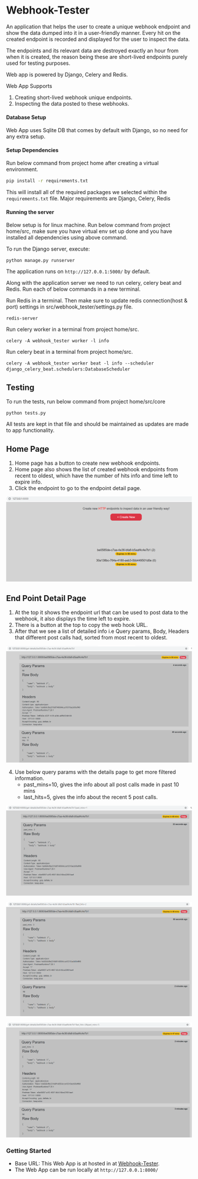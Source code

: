 # Webhook-Tester

An application that helps the user to create a unique webhook endpoint and show the data dumped into it in a user-friendly manner. Every hit on the created endpoint is recorded and displayed for the user to inspect the data.

The endpoints and its relevant data are destroyed exactly an hour from when it is created, the reason being these are short-lived endpoints purely used for testing purposes.

Web app is powered by Django, Celery and Redis.

Web App Supports
1. Creating short-lived webhook unique endpoints.
2. Inspecting the data posted to these webhooks.



#### Database Setup
Web App uses Sqlite DB that comes by default with Django, so no need for any extra setup.

#### Setup Dependencies

Run below command from project home after creating a virtual environment.

```bash
pip install -r requirements.txt
```

This will install all of the required packages we selected within the `requirements.txt` file.
Major requirements are Django, Celery, Redis

#### Running the server

Below setup is for linux machine. Run below command from project home/src, make sure you have virtual env set up done and you have installed all dependencies using above command.

To run the Django server, execute:

```
python manage.py runserver
```

The application runs on `http://127.0.0.1:5000/` by default.

Along with the application server we need to run celery, celery beat and Redis. Run each of below commands in a new terminal.

Run Redis in a terminal. Then make sure to update redis connection(host & port) settings in src/webhook_tester/settings.py file.

```
redis-server
```


Run celery worker in a terminal from project home/src.

```
celery -A webhook_tester worker -l info
```


Run celery beat in a terminal from project home/src.

```
celery -A webhook_tester worker beat -l info --scheduler django_celery_beat.schedulers:DatabaseScheduler
```


## Testing
To run the tests, run below command from project home/src/core

```
python tests.py
```

All tests are kept in that file and should be maintained as updates are made to app functionality.


## Home Page

1. Home page has a button to create new webhook endpoints.
2. Home page also shows the list of created webhook endpoints from recent to oldest, which have the number of hits info and time left to expire info.
3. Click the endpoint to go to the endpoint detail page. 

![home_page](https://github.com/cnulenka/Webhook-Tester/blob/main/images/home_page.png)

## End Point Detail Page

1. At the top it shows the endpoint url that can be used to post data to the webhook, it also displays the time left to expire.
2. There is a button at the top to copy the web hook URL.
3. After that we see a list of detailed info i.e Query params, Body, Headers that different post calls had, sorted from most recent to oldest.

![details_page](https://github.com/cnulenka/Webhook-Tester/blob/main/images/details_page.png)

4. Use below query params with the details page to get more filtered information.
    * past_mins=10, gives the info about all post calls made in past 10 mins
    * last_hits=5, gives the info about the recent 5 post calls.

![details_page](https://github.com/cnulenka/Webhook-Tester/blob/main/images/details_past_mins.png)

![details_page](https://github.com/cnulenka/Webhook-Tester/blob/main/images/details_last_hits.png)

![details_page](https://github.com/cnulenka/Webhook-Tester/blob/main/images/details_past_mins_and_last_hits.png)

### Getting Started

* Base URL: This Web App is at hosted in at [Webhook-Tester](http://4eb84d4511fe.ngrok.io/). 
* The Web App can be run locally at `http://127.0.0.1:8000/`
